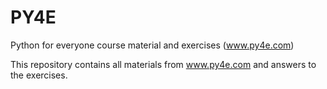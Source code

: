 # PY4E
Python for everyone course material and exercises (www.py4e.com)

This repository contains all materials from www.py4e.com and answers to the exercises. 
